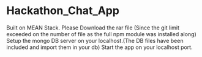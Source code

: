 # Hackathon_Chat_App
Built on MEAN Stack.
Please Download the rar file (Since the git limit exceeded on the number of file as the full npm module was installed along)
Setup the mongo DB server on your localhost.(The DB files have been included and import them in your db)
Start the app on your localhost port.
